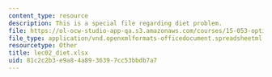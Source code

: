 ```yaml
---
content_type: resource
description: This is a special file regarding diet problem.
file: https://ol-ocw-studio-app-qa.s3.amazonaws.com/courses/15-053-optimization-methods-in-management-science-spring-2013/81c2c2b3e9a84a8936397cc53bbdb7a7_lec02_diet.xlsx
file_type: application/vnd.openxmlformats-officedocument.spreadsheetml.sheet
resourcetype: Other
title: lec02_diet.xlsx
uid: 81c2c2b3-e9a8-4a89-3639-7cc53bbdb7a7
---
```

